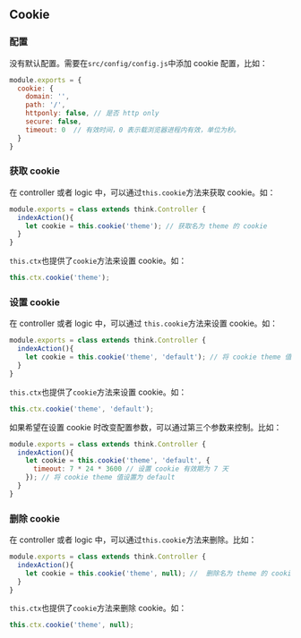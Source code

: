 ## Cookie

### 配置
没有默认配置。需要在`src/config/config.js`中添加 cookie 配置，比如：

```js
module.exports = {
  cookie: {
    domain: '', 
    path: '/',
    httponly: false, // 是否 http only
    secure: false,
    timeout: 0  // 有效时间，0 表示载浏览器进程内有效，单位为秒。
  }
}
```

### 获取 cookie
在 controller 或者 logic 中，可以通过`this.cookie`方法来获取 cookie。如：

```js
module.exports = class extends think.Controller {
  indexAction(){
    let cookie = this.cookie('theme'); // 获取名为 theme 的 cookie
  }
}
```
`this.ctx`也提供了`cookie`方法来设置 cookie。如：

```js
this.ctx.cookie('theme');
```
### 设置 cookie
在 controller 或者 logic 中，可以通过 `this.cookie`方法来设置 cookie。如：

```js
module.exports = class extends think.Controller {
  indexAction(){
    let cookie = this.cookie('theme', 'default'); // 将 cookie theme 值设置为 default
  }
}
```
`this.ctx`也提供了`cookie`方法来设置 cookie。如：

```js
this.ctx.cookie('theme', 'default');
```
如果希望在设置 cookie 时改变配置参数，可以通过第三个参数来控制。比如：

```js
module.exports = class extends think.Controller {
  indexAction(){
    let cookie = this.cookie('theme', 'default', {
      timeout: 7 * 24 * 3600 // 设置 cookie 有效期为 7 天
    }); // 将 cookie theme 值设置为 default
  }
}

```

### 删除 cookie

在 controller 或者 logic 中，可以通过`this.cookie`方法来删除。比如：

```js
module.exports = class extends think.Controller {
  indexAction(){
    let cookie = this.cookie('theme', null); //  删除名为 theme 的 cookie
  }
}

```

`this.ctx`也提供了`cookie`方法来删除 cookie。如：

```js
this.ctx.cookie('theme', null);

```